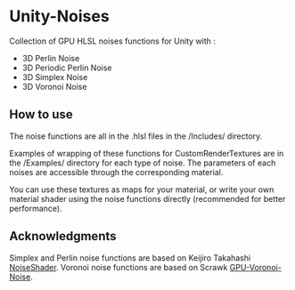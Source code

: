 # Unity-Noises

Collection of GPU HLSL noises functions for Unity with :

- 3D Perlin Noise
- 3D Periodic Perlin Noise
- 3D Simplex Noise
- 3D Voronoi Noise

## How to use

The noise functions are all in the .hlsl files in the /Includes/ directory.

Examples of wrapping of these functions for CustomRenderTextures are in the /Examples/ directory for each type of noise. The parameters of each noises are accessible through the corresponding material.

You can use these textures as maps for your material, or write your own material shader using the noise functions directly (recommended for better performance). 


## Acknowledgments 

Simplex and Perlin noise functions are based on Keijiro Takahashi [NoiseShader](https://github.com/keijiro/NoiseShader/).
Voronoi noise functions are based on Scrawk [GPU-Voronoi-Noise](https://github.com/Scrawk/GPU-Voronoi-Noise).
